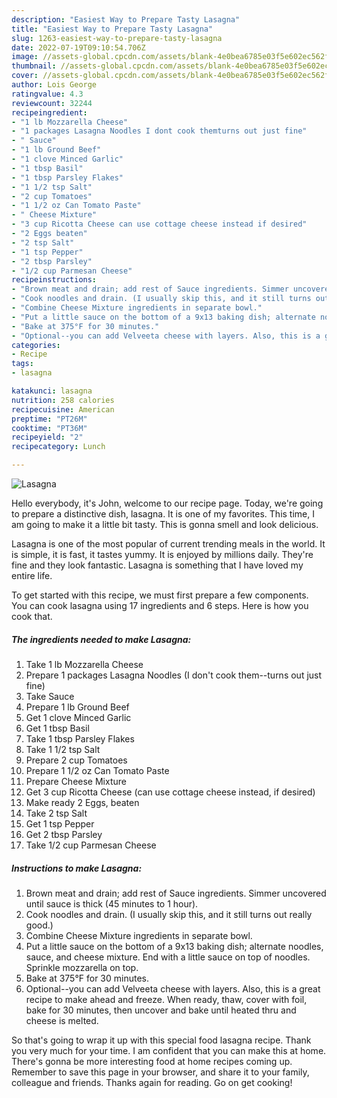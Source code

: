 ```yaml
---
description: "Easiest Way to Prepare Tasty Lasagna"
title: "Easiest Way to Prepare Tasty Lasagna"
slug: 1263-easiest-way-to-prepare-tasty-lasagna
date: 2022-07-19T09:10:54.706Z
image: //assets-global.cpcdn.com/assets/blank-4e0bea6785e03f5e602ec562f230caae08da540cada707380b4fe1bbebba43da.png
thumbnail: //assets-global.cpcdn.com/assets/blank-4e0bea6785e03f5e602ec562f230caae08da540cada707380b4fe1bbebba43da.png
cover: //assets-global.cpcdn.com/assets/blank-4e0bea6785e03f5e602ec562f230caae08da540cada707380b4fe1bbebba43da.png
author: Lois George
ratingvalue: 4.3
reviewcount: 32244
recipeingredient:
- "1 lb Mozzarella Cheese"
- "1 packages Lasagna Noodles I dont cook themturns out just fine"
- " Sauce"
- "1 lb Ground Beef"
- "1 clove Minced Garlic"
- "1 tbsp Basil"
- "1 tbsp Parsley Flakes"
- "1 1/2 tsp Salt"
- "2 cup Tomatoes"
- "1 1/2 oz Can Tomato Paste"
- " Cheese Mixture"
- "3 cup Ricotta Cheese can use cottage cheese instead if desired"
- "2 Eggs beaten"
- "2 tsp Salt"
- "1 tsp Pepper"
- "2 tbsp Parsley"
- "1/2 cup Parmesan Cheese"
recipeinstructions:
- "Brown meat and drain; add rest of Sauce ingredients. Simmer uncovered until sauce is thick (45 minutes to 1 hour)."
- "Cook noodles and drain. (I usually skip this, and it still turns out really good.)"
- "Combine Cheese Mixture ingredients in separate bowl."
- "Put a little sauce on the bottom of a 9x13 baking dish; alternate noodles, sauce, and cheese mixture. End with a little sauce on top of noodles. Sprinkle mozzarella on top."
- "Bake at 375°F for 30 minutes."
- "Optional--you can add Velveeta cheese with layers. Also, this is a great recipe to make ahead and freeze. When ready, thaw, cover with foil, bake for 30 minutes, then uncover and bake until heated thru and cheese is melted."
categories:
- Recipe
tags:
- lasagna

katakunci: lasagna 
nutrition: 258 calories
recipecuisine: American
preptime: "PT26M"
cooktime: "PT36M"
recipeyield: "2"
recipecategory: Lunch

---
```



![Lasagna](//assets-global.cpcdn.com/assets/blank-4e0bea6785e03f5e602ec562f230caae08da540cada707380b4fe1bbebba43da.png)

Hello everybody, it's John, welcome to our recipe page. Today, we're going to prepare a distinctive dish, lasagna. It is one of my favorites. This time, I am going to make it a little bit tasty. This is gonna smell and look delicious.



Lasagna is one of the most popular of current trending meals in the world. It is simple, it is fast, it tastes yummy. It is enjoyed by millions daily. They're fine and they look fantastic. Lasagna is something that I have loved my entire life.


To get started with this recipe, we must first prepare a few components. You can cook lasagna using 17 ingredients and 6 steps. Here is how you cook that.

<!--inarticleads1-->

##### The ingredients needed to make Lasagna:

1. Take 1 lb Mozzarella Cheese
1. Prepare 1 packages Lasagna Noodles (I don&#39;t cook them--turns out just fine)
1. Take  Sauce
1. Prepare 1 lb Ground Beef
1. Get 1 clove Minced Garlic
1. Get 1 tbsp Basil
1. Take 1 tbsp Parsley Flakes
1. Take 1 1/2 tsp Salt
1. Prepare 2 cup Tomatoes
1. Prepare 1 1/2 oz Can Tomato Paste
1. Prepare  Cheese Mixture
1. Get 3 cup Ricotta Cheese (can use cottage cheese instead, if desired)
1. Make ready 2 Eggs, beaten
1. Take 2 tsp Salt
1. Get 1 tsp Pepper
1. Get 2 tbsp Parsley
1. Take 1/2 cup Parmesan Cheese




<!--inarticleads2-->

##### Instructions to make Lasagna:

1. Brown meat and drain; add rest of Sauce ingredients. Simmer uncovered until sauce is thick (45 minutes to 1 hour).
1. Cook noodles and drain. (I usually skip this, and it still turns out really good.)
1. Combine Cheese Mixture ingredients in separate bowl.
1. Put a little sauce on the bottom of a 9x13 baking dish; alternate noodles, sauce, and cheese mixture. End with a little sauce on top of noodles. Sprinkle mozzarella on top.
1. Bake at 375°F for 30 minutes.
1. Optional--you can add Velveeta cheese with layers. Also, this is a great recipe to make ahead and freeze. When ready, thaw, cover with foil, bake for 30 minutes, then uncover and bake until heated thru and cheese is melted.




So that's going to wrap it up with this special food lasagna recipe. Thank you very much for your time. I am confident that you can make this at home. There's gonna be more interesting food at home recipes coming up. Remember to save this page in your browser, and share it to your family, colleague and friends. Thanks again for reading. Go on get cooking!
